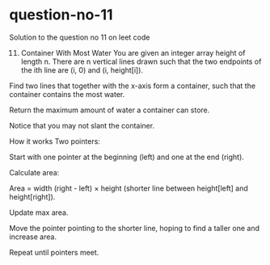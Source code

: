 # question-no-11
Solution to the question no 11 on leet code 

11. Container With Most Water
You are given an integer array height of length n. There are n vertical lines drawn such that the two endpoints of the ith line are (i, 0) and (i, height[i]).

Find two lines that together with the x-axis form a container, such that the container contains the most water.

Return the maximum amount of water a container can store.

Notice that you may not slant the container.

How it works
Two pointers:

Start with one pointer at the beginning (left) and one at the end (right).

Calculate area:

Area = width (right - left) × height (shorter line between height[left] and height[right]).

Update max area.

Move the pointer pointing to the shorter line, hoping to find a taller one and increase area.

Repeat until pointers meet.
